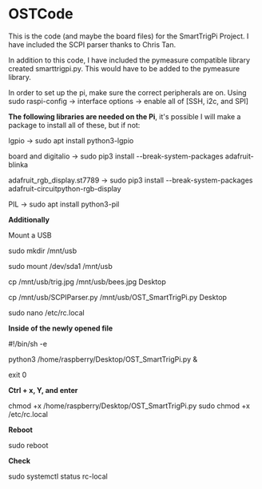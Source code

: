 # OSTCode
This is the code (and maybe the board files) for the SmartTrigPi Project. I have included the SCPI parser thanks to Chris Tan.

In addition to this code, I have included the pymeasure compatible library created smarttrigpi.py. This would have to be added
to the pymeasure library.

In order to set up the pi, make sure the correct peripherals are on.
Using
sudo raspi-config -> interface options -> enable all of [SSH, i2c, and SPI]


**The following libraries are needed on the Pi**, it's possible I will make a package to install all of these, but if not:

lgpio -> sudo apt install python3-lgpio

board and digitalio -> sudo pip3 install --break-system-packages adafruit-blinka

adafruit_rgb_display.st7789 -> sudo pip3 install --break-system-packages adafruit-circuitpython-rgb-display

PIL -> sudo apt install python3-pil

**Additionally**

Mount a USB

sudo mkdir /mnt/usb

sudo mount /dev/sda1 /mnt/usb

cp /mnt/usb/trig.jpg /mnt/usb/bees.jpg Desktop

cp /mnt/usb/SCPIParser.py /mnt/usb/OST_SmartTrigPi.py Desktop

sudo nano /etc/rc.local


**Inside of the newly opened file**

#!/bin/sh -e

python3 /home/raspberry/Desktop/OST_SmartTrigPi.py &

exit 0


**Ctrl + x, Y, and enter**

chmod +x /home/raspberry/Desktop/OST_SmartTrigPi.py
sudo chmod +x /etc/rc.local

**Reboot**

sudo reboot

**Check**

sudo systemctl status rc-local
